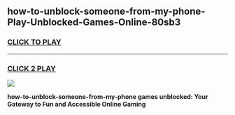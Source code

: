 
## how-to-unblock-someone-from-my-phone-Play-Unblocked-Games-Online-80sb3
<h3>
<a href="https://premium76.site?title=how-to-unblock-someone-from-my-phone&ref=25A">CLICK TO PLAY</a></h3>
<hr>

<h3>
<a href="https://premium76.site?title=how-to-unblock-someone-from-my-phone&ref=25A">CLICK 2 PLAY</a>
  
</h3>

<a href="https://premium76.site?title=how-to-unblock-someone-from-my-phone&ref=25A"><img src="https://clearcache.store/games.png"></a>


**how-to-unblock-someone-from-my-phone games unblocked: Your Gateway to Fun and Accessible Online Gaming**
